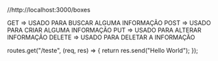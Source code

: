 //http://localhost:3000/boxes

GET => USADO PARA BUSCAR ALGUMA INFORMAÇÃO
POST => USADO PARA CRIAR ALGUMA INFORMAÇÃO
PUT => USADO PARA ALTERAR INFORMAÇÃO
DELETE => USADO PARA DELETAR A INFORMAÇÃO

routes.get("/teste", (req, res) => {
return res.send("Hello World");
});
